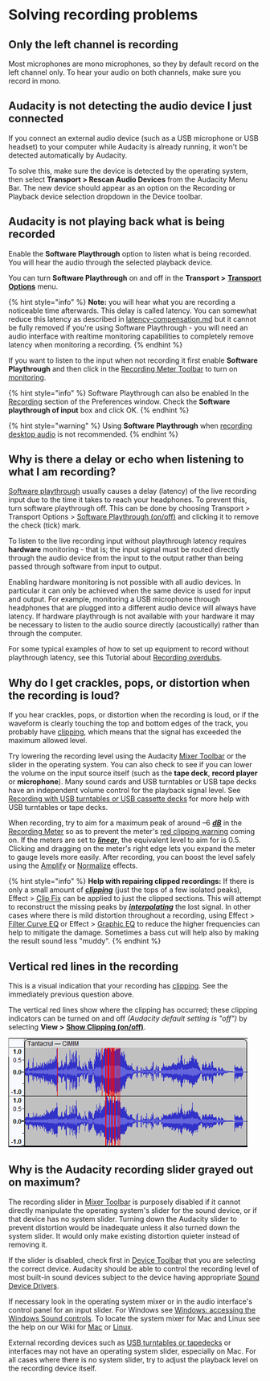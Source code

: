 # Solving recording problems

## Only the left channel is recording

Most microphones are mono microphones, so they by default record on the left channel only. To hear your audio on both channels, make sure you record in mono.

## Audacity is not detecting the audio device I just connected

If you connect an external audio device (such as a USB microphone or USB headset) to your computer while Audacity is already running, it won't be detected automatically by Audacity.

To solve this, make sure the device is detected by the operating system, then select **Transport > Rescan Audio Devices** from the Audacity Menu Bar.  The new device should appear as an option on the Recording or Playback device selection dropdown in the Device toolbar.

## Audacity is not playing back what is being recorded

Enable the **Software Playthrough** option to listen what is being recorded.  You will hear the audio through the selected playback device.

You can turn **Software Playthrough** on and off in the **Transport >** [**Transport Options**](https://alphamanual.audacityteam.org/man/Transport\_Menu:\_Transport\_Options) menu.

{% hint style="info" %}
**Note:** you will hear what you are recording a noticeable time afterwards.  This delay is called latency. You can somewhat reduce this latency as described in [latency-compensation.md](latency-compensation.md "mention") but it cannot be fully removed if you're using Software Playthrough - you will need an audio interface with realtime monitoring capabilities to completely remove latency when monitoring a recording.
{% endhint %}

If you want to listen to the input when not recording it first enable **Software Playthrough** and then click in the [Recording Meter Toolbar](https://alphamanual.audacityteam.org/man/Meter\_Toolbar#recording) to turn on [monitoring](https://alphamanual.audacityteam.org/man/Meter\_Toolbar#monitoring).

{% hint style="info" %}
Software Playthrough can also be enabled In the [Recording](https://alphamanual.audacityteam.org/man/Recording\_Preferences) section of the Preferences window.  Check the **Software playthrough of input** box and click OK.
{% endhint %}

{% hint style="warning" %}
Using **Software Playthrough** when [recording desktop audio](../../basics/recording-desktop-audio.md#2.-check-if-everything-is-set-up-correctly) is not recommended.
{% endhint %}

## Why is there a delay or echo when listening to what I am recording?

[Software playthrough](https://alphamanual.audacityteam.org/man/Recording\_Preferences#playthrough) usually causes a delay (latency) of the live recording input due to the time it takes to reach your headphones. To prevent this, turn software playthrough off. This can be done by choosing Transport > Transport Options > [Software Playthrough (on/off)](https://alphamanual.audacityteam.org/man/Transport\_Menu:\_Transport\_Options#software\_playthrough\_onoff) and clicking it to remove the check (tick) mark.

To listen to the live recording input without playthrough latency requires **hardware** monitoring - that is; the input signal must be routed directly through the audio device from the input to the output rather than being passed through software from input to output.

Enabling hardware monitoring is not possible with all audio devices. In particular it can only be achieved when the same device is used for input and output. For example, monitoring a USB microphone through headphones that are plugged into a different audio device will always have latency. If hardware playthrough is not available with your hardware it may be necessary to listen to the audio source directly (acoustically) rather than through the computer.

For some typical examples of how to set up equipment to record without playthrough latency, see this Tutorial about [Recording overdubs](https://alphamanual.audacityteam.org/man/Tutorial\_-\_Recording\_Multi-track\_Overdubs).

## Why do I get crackles, pops, or distortion when the recording is loud?

If you hear crackles, pops, or distortion when the recording is loud, or if the waveform is clearly touching the top and bottom edges of the track, you probably have [clipping](https://alphamanual.audacityteam.org/man/Audacity\_Waveform#clip), which means that the signal has exceeded the maximum allowed level.

Try lowering the recording level using the Audacity [Mixer Toolbar](https://alphamanual.audacityteam.org/man/Mixer\_Toolbar) or the slider in the operating system. You can also check to see if you can lower the volume on the input source itself (such as the **tape deck**, **record player** or **microphone**). Many sound cards and USB turntables or USB tape decks have an independent volume control for the playback signal level. See [Recording with USB turntables or USB cassette decks](https://alphamanual.audacityteam.org/man/Recording\_with\_USB\_turntables) for more help with USB turntables or tape decks.

When recording, try to aim for a maximum peak of around –6 [_**dB**_](https://alphamanual.audacityteam.org/man/Glossary#decibel) in the [Recording Meter](https://alphamanual.audacityteam.org/man/Meter\_Toolbar#recording) so as to prevent the meter's [red clipping warning](https://alphamanual.audacityteam.org/man/Meter\_Toolbar#annotated) coming on. If the meters are set to [_**linear**_](https://alphamanual.audacityteam.org/man/Glossary#linear), the equivalent level to aim for is 0.5. Clicking and dragging on the meter's right edge lets you expand the meter to gauge levels more easily. After recording, you can boost the level safely using the [Amplify](https://alphamanual.audacityteam.org/man/Amplify) or [Normalize](https://alphamanual.audacityteam.org/man/Normalize) effects.

{% hint style="info" %}
**Help with repairing clipped recordings:** If there is only a small amount of [_**clipping**_](https://alphamanual.audacityteam.org/man/Glossary#clipping) (just the tops of a few isolated peaks), Effect > [Clip Fix](https://alphamanual.audacityteam.org/man/Clip\_Fix) can be applied to just the clipped sections. This will attempt to reconstruct the missing peaks by [_**interpolating**_](https://alphamanual.audacityteam.org/man/Glossary#interpolate) the lost signal. In other cases where there is mild distortion throughout a recording, using Effect > [Filter Curve EQ](https://alphamanual.audacityteam.org/man/Filter\_Curve\_EQ) or Effect > [Graphic EQ](https://alphamanual.audacityteam.org/man/Graphic\_EQ) to reduce the higher frequencies can help to mitigate the damage. Sometimes a bass cut will help also by making the result sound less "muddy".
{% endhint %}

## Vertical red lines in the recording

This is a visual indication that your recording has [clipping](https://alphamanual.audacityteam.org/man/Audacity\_Waveform#clip). See the immediately previous question above.

The vertical red lines show where the clipping has occurred; these clipping indicators can be turned on and off _(Audacity default setting is "off")_ by selecting **View >** [**Show Clipping (on/off)**](https://alphamanual.audacityteam.org/man/View\_Menu#showclippingonoff).

![A waveform with clipping](../../.gitbook/assets/TrackExampleClipping.png)

## Why is the Audacity recording slider grayed out on maximum?

The recording slider in [Mixer Toolbar](https://alphamanual.audacityteam.org/man/Mixer\_Toolbar) is purposely disabled if it cannot directly manipulate the operating system's slider for the sound device, or if that device has no system slider. Turning down the Audacity slider to prevent distortion would be inadequate unless it also turned down the system slider. It would only make existing distortion quieter instead of removing it.

If the slider is disabled, check first in [Device Toolbar](https://alphamanual.audacityteam.org/man/Device\_Toolbar) that you are selecting the correct device. Audacity should be able to control the recording level of most built-in sound devices subject to the device having appropriate [Sound Device Drivers](https://wiki.audacityteam.org/wiki/Updating\_Sound\_Device\_Drivers).

If necessary look in the operating system mixer or in the audio interface's control panel for an input slider. For Windows see [Windows: accessing the Windows Sound controls](https://alphamanual.audacityteam.org/man/Windows:\_accessing\_the\_Windows\_Sound\_controls). To locate the system mixer for Mac and Linux see the help on our Wiki for [Mac](https://wiki.audacityteam.org/wiki/Mac\_OS\_X) or [Linux](https://wiki.audacityteam.org/wiki/Linux\_System\_Mixer).

External recording devices such as [USB turntables or tapedecks](https://alphamanual.audacityteam.org/man/Recording\_with\_USB\_turntables) or interfaces may not have an operating system slider, especially on Mac. For all cases where there is no system slider, try to adjust the playback level on the recording device itself.
